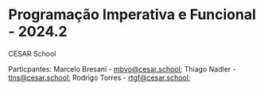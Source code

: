 # Programação Imperativa e Funcional - 2024.2
CESAR School


Particpantes:
Marcelo Bresani - mbvo@cesar.school;
Thiago Nadler - tlns@cesar.school;
Rodrigo Torres - rtgf@cesar.school;
